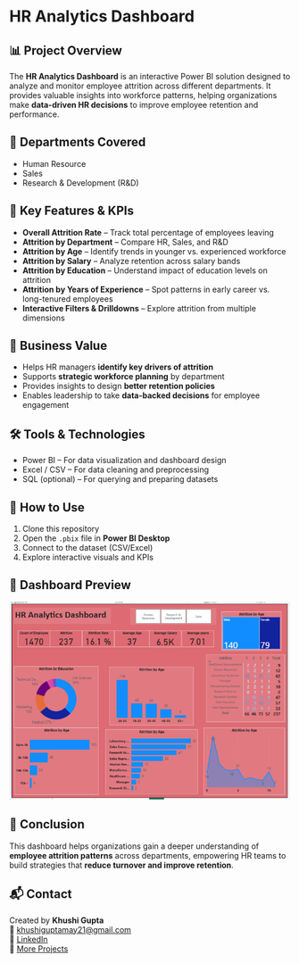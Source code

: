 # HR Analytics Dashboard  

## 📊 Project Overview  
The **HR Analytics Dashboard** is an interactive Power BI solution designed to analyze and monitor employee attrition across different departments. It provides valuable insights into workforce patterns, helping organizations make **data-driven HR decisions** to improve employee retention and performance.  

## 🏢 Departments Covered  
- Human Resource  
- Sales  
- Research & Development (R&D)  

## 🔑 Key Features & KPIs  
- **Overall Attrition Rate** – Track total percentage of employees leaving  
- **Attrition by Department** – Compare HR, Sales, and R&D  
- **Attrition by Age** – Identify trends in younger vs. experienced workforce  
- **Attrition by Salary** – Analyze retention across salary bands  
- **Attrition by Education** – Understand impact of education levels on attrition  
- **Attrition by Years of Experience** – Spot patterns in early career vs. long-tenured employees  
- **Interactive Filters & Drilldowns** – Explore attrition from multiple dimensions  

## 🎯 Business Value  
- Helps HR managers **identify key drivers of attrition**  
- Supports **strategic workforce planning** by department  
- Provides insights to design **better retention policies**  
- Enables leadership to take **data-backed decisions** for employee engagement  

## 🛠️ Tools & Technologies  
- Power BI – For data visualization and dashboard design  
- Excel / CSV – For data cleaning and preprocessing  
- SQL (optional) – For querying and preparing datasets  

## 🚀 How to Use  
1. Clone this repository  
2. Open the `.pbix` file in **Power BI Desktop**  
3. Connect to the dataset (CSV/Excel)  
4. Explore interactive visuals and KPIs  

## 📸 Dashboard Preview  

![HR Analytics Dashboard Screenshot](https://github.com/Khushi-gupta21/HR_Analytics_Dashboard/blob/main/Overview.png)

## 📌 Conclusion  
This dashboard helps organizations gain a deeper understanding of **employee attrition patterns** across departments, empowering HR teams to build strategies that **reduce turnover and improve retention**.  

## 📬 Contact
Created by **Khushi Gupta**  
📧 [khushiguptamay21@gmail.com](mailto:khushiguptamay21@gmail.com)  
🔗 [LinkedIn](https://www.linkedin.com/in/khushi-gupta-b0742a203)  
📂 [More Projects](https://github.com/Khushi-gupta21)
